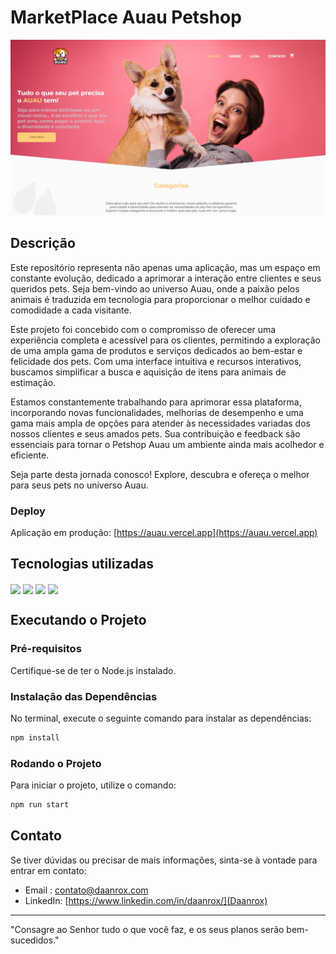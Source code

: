 # MarketPlace Auau Petshop

![Home Auau](front-example.jpg)

## Descrição
Este repositório representa não apenas uma aplicação, mas um espaço em constante evolução, dedicado a aprimorar a interação entre clientes e seus queridos pets. Seja bem-vindo ao universo Auau, onde a paixão pelos animais é traduzida em tecnologia para proporcionar o melhor cuidado e comodidade a cada visitante.

Este projeto foi concebido com o compromisso de oferecer uma experiência completa e acessível para os clientes, permitindo a exploração de uma ampla gama de produtos e serviços dedicados ao bem-estar e felicidade dos pets. Com uma interface intuitiva e recursos interativos, buscamos simplificar a busca e aquisição de itens para animais de estimação.

Estamos constantemente trabalhando para aprimorar essa plataforma, incorporando novas funcionalidades, melhorias de desempenho e uma gama mais ampla de opções para atender às necessidades variadas dos nossos clientes e seus amados pets. Sua contribuição e feedback são essenciais para tornar o Petshop Auau um ambiente ainda mais acolhedor e eficiente.

Seja parte desta jornada conosco! Explore, descubra e ofereça o melhor para seus pets no universo Auau.

### Deploy
Aplicação em produção: [https://auau.vercel.app](https://auau.vercel.app)


##  Tecnologias utilizadas
<div>
  <img align="center" src="https://img.shields.io/badge/React-20232A?style=for-the-badge&logo=react&logoColor=61DAFB"/>
  <img align="center" src="https://img.shields.io/badge/React_Router-CA4245?style=for-the-badge&logo=react-router&logoColor=white"/>
  <img align="center" src="https://img.shields.io/badge/JavaScript-F7DF1E?style=for-the-badge&logo=javascript&logoColor=black"/>
  <img align="center" src="https://img.shields.io/badge/styled--components-DB7093?style=for-the-badge&logo=styled-components&logoColor=white"/>
</div>
  
## Executando o Projeto

### Pré-requisitos
Certifique-se de ter o Node.js instalado.

### Instalação das Dependências
No terminal, execute o seguinte comando para instalar as dependências:

```bash
npm install
```
### Rodando o Projeto
Para iniciar o projeto, utilize o comando:

```bash
npm run start
```

## Contato
Se tiver dúvidas ou precisar de mais informações, sinta-se à vontade para entrar em contato:
- Email : [contato@daanrox.com](mailto:contato@daanrox.com)
- LinkedIn: [https://www.linkedin.com/in/daanrox/](Daanrox)

--- 

"Consagre ao Senhor tudo o que você faz, e os seus planos serão bem-sucedidos."





